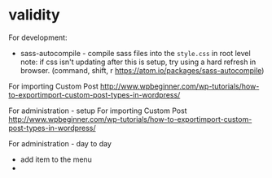 # validity


For development:
* sass-autocompile - compile sass files into the `style.css` in root level
note: if css isn't updating after this is setup, try using a hard refresh in browser. (command, shift, r
  https://atom.io/packages/sass-autocompile)


For importing Custom Post
http://www.wpbeginner.com/wp-tutorials/how-to-exportimport-custom-post-types-in-wordpress/

For administration - setup
For importing Custom Post
http://www.wpbeginner.com/wp-tutorials/how-to-exportimport-custom-post-types-in-wordpress/

For administration - day to day
* add item to the menu
*
